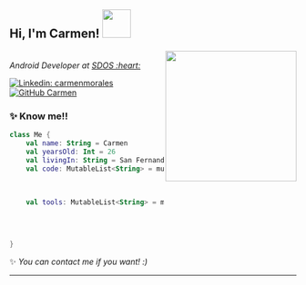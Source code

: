 <h2> Hi, I'm Carmen! <img src="https://64.media.tumblr.com/3a73e5262fd831183eed007eeade43fc/68cc2ff2cf54d73a-cd/s1280x1920/ce4d6a9c87202765f9bcf39d19b7d35e9cfdc62b.png" width="50"></h2>
<img align='right' src="https://64.media.tumblr.com/41be79180679dc28a4d0459deb9de4ea/254f5dee0c222861-e3/s1280x1920/9ecf7066ea260ff8c9ae4bea14d173e1d536fe9a.gifv" width="230">
</br><em>Android Developer at <a href="https://www.sdos.es/home">SDOS :heart:
</em></p>

[![Linkedin: carmenmorales](https://img.shields.io/badge/-linkedin-blue?style=flat-square&logo=Linkedin&logoColor=white&link=https://www.linkedin.com/in/carmenmoralesbonet/)](https://www.linkedin.com/in/carmenmoralesbonet/)
[![GitHub Carmen](https://img.shields.io/github/followers/carmenmoralesb?label=follow&style=social)](https://github.com/carmenmoralesb)


### :sparkles: Know me!!

```kotlin
class Me { 
    val name: String = Carmen
    val yearsOld: Int = 26
    val livingIn: String = San Fernando, Cádiz
    val code: MutableList<String> = mutableListOf ("Java",
                                                   "Kotlin",
                                                   "Python")
                                                   
    val tools: MutableList<String> = mutableListOf ("Android Studio",
                                                    "Firebase",
                                                    "Crashlytics", 
                                                    "Docker",
                                                    "Jenkins")
}
```

✨ <em> You can contact me if you want! :)</em>

---
